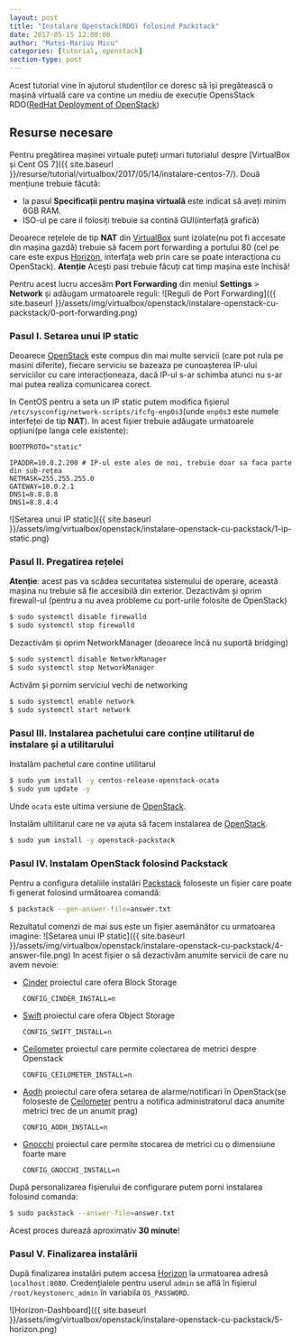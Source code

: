 ```yaml
---
layout: post
title: "Instalare Openstack(RDO) folosind Packstack"
date: 2017-05-15 12:00:00
author: "Matei-Marius Micu"
categories: [tutorial, openstack]
section-type: post
---
```



Acest tutorial vine în ajutorul studenților ce doresc să își pregătească o mașină virtuală care va contine un mediu de execuție OpensStack RDO([RedHat Deployment of OpenStack](RDO))

## Resurse necesare

Pentru pregătirea mașinei virtuale puteți urmari tutorialul despre [VirtualBox și Cent OS 7]({{ site.baseurl }}/resurse/tutorial/virtualbox/2017/05/14/instalare-centos-7/).
Două mențiune trebuie făcută: 
 - la pasul **Specificații pentru mașina virtuală** este indicat să aveți minim 6GB RAM.
 - ISO-ul pe care il folosiți trebuie sa contină GUI(interfață grafică)

Deoarece rețelele de tip **NAT** din [VirtualBox] sunt izolate(nu pot fi accesate din mașina gazdă) trebuie să facem port forwarding a portului 80 (cel pe care este expus [Horizon], interfața web prin care se poate interacționa cu OpenStack).
**Atenție** Acești pasi trebuie făcuți cat timp mașina este închisă!

Pentru acest lucru accesăm **Port Forwarding** din meniul **Settings** > **Network** și adăugam urmatoarele reguli:
![Reguli de Port Forwarding]({{ site.baseurl }}/assets/img/virtualbox/openstack/instalare-openstack-cu-packstack/0-port-forwarding.png)


### Pasul I. Setarea unui IP static
Deoarece [OpenStack] este compus din mai multe servicii (care pot rula pe masini diferite), fiecare serviciu se bazeaza pe cunoașterea IP-ului serviciilor cu care interacționeaza, dacă IP-ul s-ar schimba atunci nu s-ar mai putea realiza comunicarea corect.

In CentOS pentru a seta un IP static putem modifica fișierul `/etc/sysconfig/network-scripts/ifcfg-enp0s3`(unde `enp0s3` este numele interfeței de tip **NAT**). 
In acest fișier trebuie adăugate urmatoarele opțiuni(pe langa cele existente):
```vim
BOOTPROTO="static"

IPADDR=10.0.2.200 # IP-ul este ales de noi, trebuie doar sa faca parte din sub-rețea
NETMASK=255.255.255.0 
GATEWAY=10.0.2.1
DNS1=8.8.8.8
DNS1=8.8.4.4
```
![Setarea unui IP static]({{ site.baseurl }}/assets/img/virtualbox/openstack/instalare-openstack-cu-packstack/1-ip-static.png)

### Pasul II. Pregatirea rețelei
**Atenție**: acest pas va scădea securitatea sistemului de operare, această mașina nu trebuie să fie accesibilă din exterior.
Dezactivăm și oprim firewall-ul (pentru a nu avea probleme cu port-urile folosite de OpenStack)
```bash
$ sudo systemctl disable firewalld
$ sudo systemctl stop firewalld
```
Dezactivăm și oprim NetworkManager (deoarece încă nu suportă bridging)
```bash
$ sudo systemctl disable NetworkManager
$ sudo systemctl stop NetworkManager
```
Activăm și pornim serviciul vechi de networking
```bash
$ sudo systemctl enable network
$ sudo systemctl start network
```

### Pasul III. Instalarea pachetului care conține utilitarul de instalare și a utilitarului
Instalăm pachetul care contine utilitarul
```bash
$ sudo yum install -y centos-release-openstack-ocata
$ sudo yum update -y
```
Unde `ocata` este ultima versiune de [OpenStack].

Instalăm ultilitarul care ne va ajuta să facem instalarea de [OpenStack].
```bash
$ sudo yum install -y openstack-packstack
```
### Pasul IV. Instalam OpenStack folosind Packstack
Pentru a configura detaliile instalări [Packstack] foloseste un fișier care poate fi generat folosind următoarea comandă:
```bash
$ packstack --gen-answer-file=answer.txt
```
Rezultatul comenzi de mai sus este un fișier asemănător cu urmatoarea imagine:
![Setarea unui IP static]({{ site.baseurl }}/assets/img/virtualbox/openstack/instalare-openstack-cu-packstack/4-answer-file.png)
In acest fișier o să dezactivăm anumite servicii de care nu avem nevoie:
- [Cinder] proiectul care ofera Block Storage
    ```vim
    CONFIG_CINDER_INSTALL=n
    ```

- [Swift] proiectul care ofera Object Storage
    ```vim
    CONFIG_SWIFT_INSTALL=n
    ```

- [Ceilometer] proiectul care permite colectarea de metrici despre Openstack
    ```vim
    CONFIG_CEILOMETER_INSTALL=n
    ```

- [Aodh] proiectul care ofera setarea de alarme/notificari în OpenStack(se foloseste de [Ceilometer] pentru a notifica administratorul daca anumite metrici trec de un anumit prag) 
    ```vim
    CONFIG_AODH_INSTALL=n
    ```

- [Gnocchi] proiectul care permite stocarea de metrici cu o dimensiune foarte mare
    ```vim
    CONFIG_GNOCCHI_INSTALL=n
    ```
După personalizarea fișierului de configurare putem porni instalarea folosind comanda:
```bash
$ sudo packstack --answer-file=answer.txt
```
Acest proces durează aproximativ **30 minute**!


### Pasul V. Finalizarea instalării

După finalizarea instalări putem accesa [Horizon] la urmatoarea adresă `localhost:8080`.
Credențialele pentru userul `admin` se află în fișierul `/root/keystonerc_admin` în variabila `OS_PASSWORD`.

![Horizon-Dashboard]({{ site.baseurl }}/assets/img/virtualbox/openstack/instalare-openstack-cu-packstack/5-horizon.png)


[RDO]: https://www.rdoproject.org/
[Packstack]: https://www.rdoproject.org/install/quickstart/
[VirtualBox]: https://www.virtualbox.org/
[OpenStack]: http://www.openstack.org/
[Cinder]: https://wiki.openstack.org/wiki/Cinder
[Swift]: https://wiki.openstack.org/wiki/Swift
[Ceilometer]: https://wiki.openstack.org/wiki/Telemetry#Ceilometer
[Aodh]: https://wiki.openstack.org/wiki/Telemetry#Aodh
[Gnocchi]: https://wiki.openstack.org/wiki/Telemetry#Gnocchi
[Horizon]: https://wiki.openstack.org/wiki/Horizon
